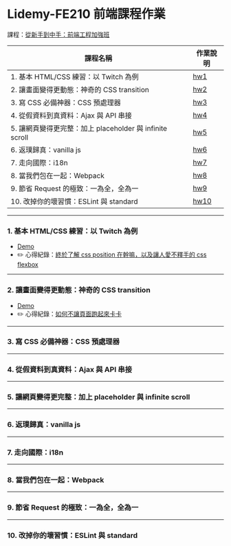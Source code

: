 # Lidemy-FE210 前端課程作業

課程：[從新手到中手：前端工程加強班](https://github.com/aszx87410/frontend-intermediate-course)

| 課程名稱 |	作業說明 |
| ------- | -------- |
| 1. 基本 HTML/CSS 練習：以 Twitch 為例 |	[hw1](https://github.com/aszx87410/frontend-intermediate-course/blob/master/homeworks/hw1.md) |
| 2. 讓畫面變得更動態：神奇的 CSS transition | 	[hw2](https://github.com/aszx87410/frontend-intermediate-course/blob/master/homeworks/hw2.md) |
| 3. 寫 CSS 必備神器：CSS 預處理器 | [hw3](https://github.com/aszx87410/frontend-intermediate-course/blob/master/homeworks/hw3.md) |
| 4. 從假資料到真資料：Ajax 與 API 串接 | [hw4](https://github.com/aszx87410/frontend-intermediate-course/blob/master/homeworks/hw4.md) |
| 5. 讓網頁變得更完整：加上 placeholder 與 infinite scroll | 	[hw5](https://github.com/aszx87410/frontend-intermediate-course/blob/master/homeworks/hw5.md) |
| 6. 返璞歸真：vanilla js | 	[hw6](https://github.com/aszx87410/frontend-intermediate-course/blob/master/homeworks/hw6.md) |
| 7. 走向國際：i18n | 	[hw7](https://github.com/aszx87410/frontend-intermediate-course/blob/master/homeworks/hw7.md) |
| 8. 當我們包在一起：Webpack | [hw8](https://github.com/aszx87410/frontend-intermediate-course/blob/master/homeworks/hw8.md) |
| 9. 節省 Request 的極致：一為全，全為一 | 	[hw9](https://github.com/aszx87410/frontend-intermediate-course/blob/master/homeworks/hw9.md) | 
| 10. 改掉你的壞習慣：ESLint 與 standard | [hw10](https://github.com/aszx87410/frontend-intermediate-course/blob/master/homeworks/hw10.md) | 

---

### 1. 基本 HTML/CSS 練習：以 Twitch 為例

- [Demo](https://codepen.io/laiyenju/pen/dyYQLjY)
- ✏️ 心得紀錄：[終於了解 css position 在幹嘛，以及讓人愛不釋手的 css flexbox](https://github.com/laiyenju/lidemy-fe210-hw/tree/master/fe210-hw1)

---

### 2. 讓畫面變得更動態：神奇的 CSS transition

- [Demo](https://codepen.io/laiyenju/pen/eYpqbJX)
- ✏️ 心得紀錄：[如何不讓頁面跑起來卡卡](https://github.com/laiyenju/frontend-intermediate-course/tree/master/answers/hw2)

---

### 3. 寫 CSS 必備神器：CSS 預處理器

---

### 4. 從假資料到真資料：Ajax 與 API 串接

---

### 5. 讓網頁變得更完整：加上 placeholder 與 infinite scroll

---

### 6. 返璞歸真：vanilla js

---

### 7. 走向國際：i18n

---

### 8. 當我們包在一起：Webpack

---

### 9. 節省 Request 的極致：一為全，全為一

---

### 10. 改掉你的壞習慣：ESLint 與 standard
